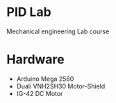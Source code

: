 # PID Lab
Mechanical engineering Lab course
# Hardware
* Arduino Mega 2560
* Duali VNH2SH30 Motor-Shield
* IG-42 DC Motor
